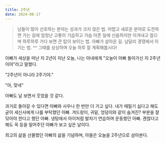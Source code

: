 ```yaml
---
title: 2주년
date: 2024-08-17
---
```


> 남들이 많이 선호하는 분야는 성과가 크지 않은 법. 어렵고 새로운 분야로 도전하면 가는 길에 엄청난 고통이 기습하고 가슴 아픈 일에 신음하지만 이겨내고 참으며 하루하루 가다 보면 큰 탑이 보이는 법. 아빠가 살아온 길. 남달리 경쟁에서 이기는 법. ^^ 그때를 상상하며 오늘 하루 잘 계획해봅시다!

아빠가 세상을 떠난 지 2년이 지난 오늘, 나는 아내에게 "오늘이 아빠 돌아가신 지 2주년이야"라고 말했다.

"2주년이 아니라 2주기야."

"아, 맞네"

아빠도 날 보면서 웃었을 것 같다.

과거로 돌아갈 수 있다면 아빠와 사우나 한 번만 더 가고 싶다. 내가 때밀기 싫다고 해도 굳이 세신사에게 나를 부탁했던 아빠. 겨드랑이, 귀밑, 엉덩이와 같이 숨겨진? 부분을 잘 닦아야 한다고 했던 아빠. 냉탕에서 아이처럼 발차기 연습하며 운동했던 아빠. 괜찮다고 해도 꼭 등을 밀어주던 아빠가 보고 싶은 날이다.

최고의 삶을 선물했던 아빠의 삶을 기념하며, 아들은 오늘을 2주년으로 삼아본다.